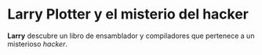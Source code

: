 # Larry Plotter y el misterio del hacker

**Larry** descubre un libro de ensamblador y compiladores que pertenece a un misterioso *hacker*.


